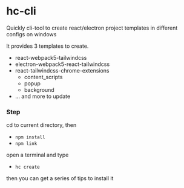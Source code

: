# hc-cli
Quickly cli-tool to create react/electron project templates in different configs on windows

It provides 3 templates to create.

- react-webpack5-tailwindcss
- electron-webpack5-react-tailwindcss
- react-tailwindcss-chrome-extensions
    - content_scripts
    - popup
    - background
- ... and more to update
### Step

cd to current directory, then
- `npm install`
- `npm link`

open a terminal and type

- `hc create`

then you can get a series of tips to install it
